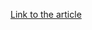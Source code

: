 [Link to the article](https://www.akamai.com/blog/security-research/2024/aug/2024-august-apache-waf-proactive-collaboration-orange-tsai-devcore)
